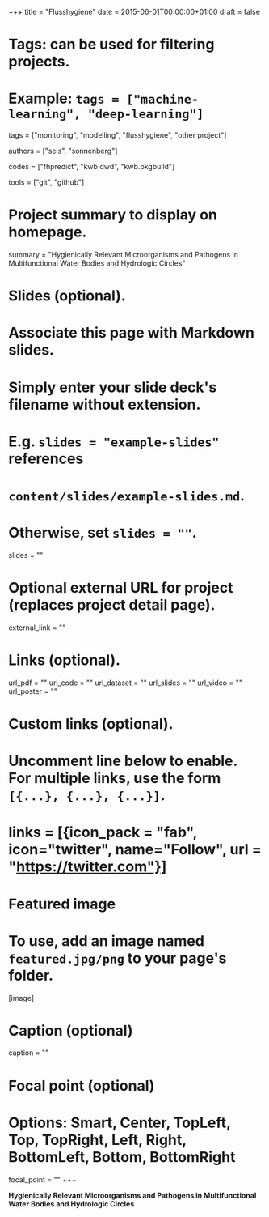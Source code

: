 +++
title = "Flusshygiene"
date = 2015-06-01T00:00:00+01:00
draft = false

# Tags: can be used for filtering projects.
# Example: `tags = ["machine-learning", "deep-learning"]`
tags = ["monitoring", "modelling", "flusshygiene", "other project"]

authors = ["seis", "sonnenberg"]

codes = ["fhpredict", "kwb.dwd", "kwb.pkgbuild"] 

tools = ["git", "github"]

# Project summary to display on homepage.
summary = "Hygienically Relevant Microorganisms and Pathogens in Multifunctional Water Bodies and Hydrologic Circles"

# Slides (optional).
#   Associate this page with Markdown slides.
#   Simply enter your slide deck's filename without extension.
#   E.g. `slides = "example-slides"` references 
#   `content/slides/example-slides.md`.
#   Otherwise, set `slides = ""`.
slides = ""

# Optional external URL for project (replaces project detail page).
external_link = ""

# Links (optional).
url_pdf = ""
url_code = ""
url_dataset = ""
url_slides = ""
url_video = ""
url_poster = ""

# Custom links (optional).
#   Uncomment line below to enable. For multiple links, use the form `[{...}, {...}, {...}]`.
# links = [{icon_pack = "fab", icon="twitter", name="Follow", url = "https://twitter.com"}]

# Featured image
# To use, add an image named `featured.jpg/png` to your page's folder. 
[image]
  # Caption (optional)
  caption = ""

  # Focal point (optional)
  # Options: Smart, Center, TopLeft, Top, TopRight, Left, Right, BottomLeft, Bottom, BottomRight
  focal_point = ""
+++

**Hygienically Relevant Microorganisms and Pathogens in Multifunctional Water Bodies and Hydrologic Circles**
